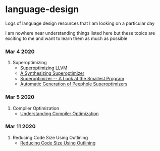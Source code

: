 # language-design
Logs of language design resources that I am looking on a particular day

I am nowhere near understanding things listed here but these topics are exciting to me and want to learn them as much as possible

### Mar 4 2020
1. Superoptimizing
    - [Superoptimizing LLVM](https://www.youtube.com/watch?v=Ux0YnVEaI6A)
    - [A Synthesizing Superoptimizer](https://arxiv.org/pdf/1711.04422.pdf)
    - [Superoptimizer -- A Look at the Smallest Program](https://courses.cs.washington.edu/courses/cse501/15sp/papers/massalin.pdf)
    - [Automatic Generation of Peephole Superoptimizers](https://theory.stanford.edu/~aiken/publications/papers/asplos06.pdf)

### Mar 5 2020
1. Compiler Optimization
    - [Understanding Compiler Optimization](https://www.youtube.com/watch?v=FnGCDLhaxKU)
    
### Mar 11 2020
1. Reducing Code Size Using Outlining
    - [Reducing Code Size Using Outlining](https://www.youtube.com/watch?v=yorld-WSOeU)
